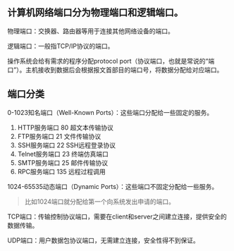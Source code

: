 ## 计算机网络端口分为物理端口和逻辑端口。

物理端口：交换器、路由器等用于连接其他网络设备的端口。

逻辑端口：一般指TCP/IP协议的端口。

操作系统会给有需求的程序分配protocol port（协议端口，也就是常说的“端口”）。主机接收到数据后会根据报文首部目的端口号，将数据分配给对应端口。

## 端口分类

0-1023知名端口（Well-Known Ports）：这些端口分配给一些固定的服务。
1. HTTP服务端口 80 超文本传输协议
2. FTP服务端口 21 文件传输协议
3. SSH服务端口 22 SSH远程登录协议
4. Telnet服务端口 23 终端仿真端口
5. SMTP服务端口 25 邮件传输协议
6. RPC服务端口 135 远程过程调用

1024-65535动态端口（Dynamic Ports）：这些端口不固定分配给一些服务。
> 比如1024端口就分配给第一个向系统发出申请的端口。

TCP端口：传输控制协议端口，需要在client和server之间建立连接，提供安全的数据传输。

UDP端口：用户数据包协议端口，无需建立连接，安全性得不到保证。